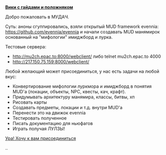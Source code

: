 **[Вики с гайдами и положняком](https://github.com/op-hui/mu2ch/wiki)** 


Добро пожаловать в МУДАЧ.


Суть: аноны сгуппировались, взяли открытый MUD framework evennia: https://github.com/evennia/evennia
и начали создавать MUD манямирок основанный на "мифологии" имиджборд и лурка.


Тестовые сервера:
  * http://mu2ch.epac.to:8000/webclient/ либо telnet mu2ch.epac.to 4000
  * http://217.150.75.159:8000/webclient/

Любой желающий может присоединиться, у нас есть задачи на любой вкус:
  * Конвертирование мифологии луркмора и имиджборд в понятия MUD'a (локации, объекты, NPC, квесты, кач, крафт).
  * Придумывать архитектуру манямира, классы, битвы, хп
  * Рисовать карты 
  * Создавать предметы, локации и т.д. внутри MUD'a
  * Перенести это на движок evennia
  * Тестировать полученное
  * Писать документацию для ньюфагов
  * Играть получая ЛУЛЗЫ!


[Ура! Хочу к вам присоединиться](https://github.com/op-hui/mu2ch/wiki/%D0%9A%D0%BE%D0%BB%D0%BB%D0%B5%D0%BA%D1%82%D0%B8%D0%B2%D1%8B%D0%B9%D0%9F%D1%80%D0%BE%D1%86%D0%B5%D1%81%D1%81%D0%A0%D0%B0%D0%B7%D1%80%D0%B0%D0%B1%D0%BE%D1%82%D0%BA%D0%B8) 

..
